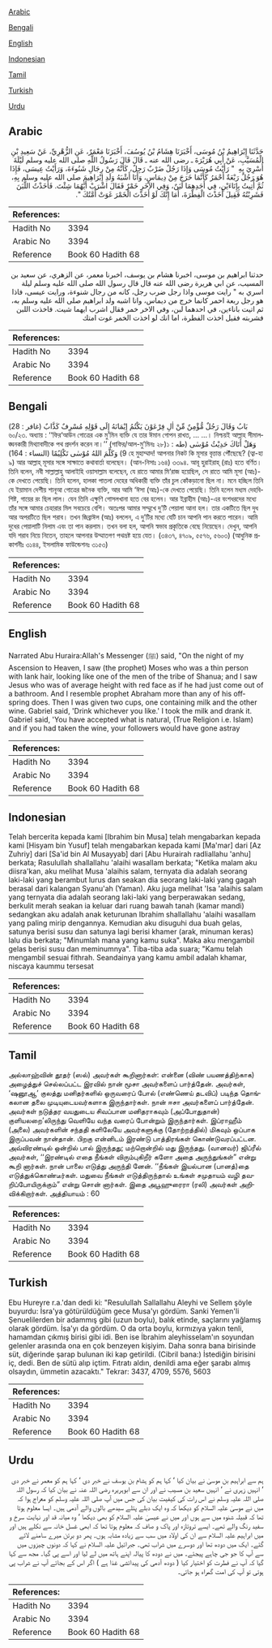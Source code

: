 [Arabic](#arabic)

[Bengali](#bengali)

[English](#english)

[Indonesian](#indonesian)

[Tamil](#tamil)

[Turkish](#turkish)

[Urdu](#urdu)

## Arabic


<div dir="rtl" lang="ar" style={{fontSize:'larger',backgroundColor:'#f8f9fa',padding:20}}>
حَدَّثَنَا إِبْرَاهِيمُ بْنُ مُوسَى، أَخْبَرَنَا هِشَامُ بْنُ يُوسُفَ، أَخْبَرَنَا مَعْمَرٌ، عَنِ الزُّهْرِيِّ، عَنْ سَعِيدِ بْنِ الْمُسَيَّبِ، عَنْ أَبِي هُرَيْرَةَ ـ رضى الله عنه ـ قَالَ قَالَ رَسُولُ اللَّهِ صلى الله عليه وسلم لَيْلَةَ أُسْرِيَ بِهِ ‏ "‏ رَأَيْتُ مُوسَى وَإِذَا رَجُلٌ ضَرْبٌ رَجِلٌ، كَأَنَّهُ مِنْ رِجَالِ شَنُوءَةَ، وَرَأَيْتُ عِيسَى، فَإِذَا هُوَ رَجُلٌ رَبْعَةٌ أَحْمَرُ كَأَنَّمَا خَرَجَ مِنْ دِيمَاسٍ، وَأَنَا أَشْبَهُ وَلَدِ إِبْرَاهِيمَ صلى الله عليه وسلم بِهِ، ثُمَّ أُتِيتُ بِإِنَاءَيْنِ، فِي أَحَدِهِمَا لَبَنٌ، وَفِي الآخَرِ خَمْرٌ فَقَالَ اشْرَبْ أَيَّهُمَا شِئْتَ‏.‏ فَأَخَذْتُ اللَّبَنَ فَشَرِبْتُهُ فَقِيلَ أَخَذْتَ الْفِطْرَةَ، أَمَا إِنَّكَ لَوْ أَخَذْتَ الْخَمْرَ غَوَتْ أُمَّتُكَ ‏"‏‏.‏
</div>
<div style={{backgroundColor:'#f8f9fa',padding:20, marginBottom: 10}}><table> <thead> <tr> <th>References:</th> <th></th> </tr> </thead> <tbody><tr><td>Hadith No</td><td>3394</td></tr><tr><td>Arabic No</td><td>3394</td></tr><tr><td>Reference</td><td>Book 60 Hadith 68</td></tr></tbody></table></div>


<div dir="rtl" lang="ar" style={{fontSize:'larger',backgroundColor:'#f8f9fa',padding:20}}>
حدثنا ابراهيم بن موسى، اخبرنا هشام بن يوسف، اخبرنا معمر، عن الزهري، عن سعيد بن المسيب، عن ابي هريرة رضى الله عنه قال قال رسول الله صلى الله عليه وسلم ليلة اسري به " رايت موسى واذا رجل ضرب رجل، كانه من رجال شنوءة، ورايت عيسى، فاذا هو رجل ربعة احمر كانما خرج من ديماس، وانا اشبه ولد ابراهيم صلى الله عليه وسلم به، ثم اتيت باناءين، في احدهما لبن، وفي الاخر خمر فقال اشرب ايهما شيت. فاخذت اللبن فشربته فقيل اخذت الفطرة، اما انك لو اخذت الخمر غوت امتك
</div>
<div style={{backgroundColor:'#f8f9fa',padding:20, marginBottom: 10}}><table> <thead> <tr> <th>References:</th> <th></th> </tr> </thead> <tbody><tr><td>Hadith No</td><td>3394</td></tr><tr><td>Arabic No</td><td>3394</td></tr><tr><td>Reference</td><td>Book 60 Hadith 68</td></tr></tbody></table></div>

## Bengali


<div dir="ltr" lang="bn" style={{fontSize:'larger',backgroundColor:'#f8f9fa',padding:20}}>
بَابُ وَقَالَ رَجُلٌ مُّؤْمِنٌ مِّنْ اٰلِ فِرْعَوْنَ يَكْتُمُ إِيْمَانَهُ إِلَى قَوْلِهِ مُسْرِفٌ كَذَّابٌ (غافر : 28) ৬০/২৩. অধ্যায় : ‘‘ফির‘আউন গোত্রের এক মু’মিন ব্যক্তি যে তার ঈমান গোপন রাখত, ... ...। নিশ্চয়ই আল্লাহ সীমালঙ্ঘনকারী মিথ্যাবাদীকে পথ প্রদর্শন করেন না।’’ (গাফির/আল-মু’মিনঃ ২৮)১ وَهَلْ أَتَاكَ حَدِيْثُ مُوْسٰى (طه : 9) وَكَلَّمَ اللهُ مُوْسٰى تَكْلِيُمًا (النساء : 164) হে মুহাম্মাদ! আপনার নিকট কি মূসার বৃত্তান্ত পৌঁছেছে? (ত্বা-হা ৯) আর আল্লাহ্ মূসার সঙ্গে সাক্ষাতে কথাবার্তা বলেছেন। (আন-নিসাঃ ১৬৪) ৩৩৯৪. আবূ হুরাইরাহ্ (রাঃ) হতে বর্ণিত। তিনি বলেন, নবী সাল্লাল্লাহু আলাইহি ওয়াসাল্লাম বলেছেন, যে রাতে আমার মি‘রাজ হয়েছিল, সে রাতে আমি মূসা (আঃ)-কে দেখতে পেয়েছি। তিনি হলেন, হালকা পাতলা দেহের অধিকারী ব্যক্তি তাঁর চুল কোঁকড়ানো ছিল না। মনে হচ্ছিল তিনি যে ইয়ামান দেশীয় শানূআ গোত্রের জনৈক ব্যক্তি, আর আমি ‘ঈসা (আঃ)-কে দেখতে পেয়েছি। তিনি হলেন মধ্যম দেহবিশিষ্ট, গায়ের রং ছিল লাল। যেন তিনি এক্ষুণি গোসলখানা হতে বের হলেন। আর ইব্রাহীম (আঃ)-এর বংশধরদের মধ্যে তাঁর সঙ্গে আমার চেহারার মিল সবচেয়ে বেশি। অতঃপর আমার সম্মুখে দু’টি পেয়ালা আনা হল। তার একটিতে ছিল দুধ আর অপরটিতে ছিল শরাব। তখন জিব্রাঈল (আঃ) বললেন, এ দু’টির মধ্যে যেটি চান আপনি পান করতে পারেন। আমি দুধের পেয়ালাটি নিলাম এবং তা পান করলাম। তখন বলা হল, আপনি স্বভাব প্রকৃতিকে বেছে নিয়েছেন। দেখুন, আপনি যদি শরাব নিয়ে নিতেন, তাহলে আপনার উম্মাতগণ পথভ্রষ্ট হয়ে যেত। (৩৪৩৭, ৪৭০৯, ৫৫৭৬, ৫৬০৩) (আধুনিক প্রকাশনীঃ ৩১৪৪, ইসলামিক ফাউন্ডেশনঃ ৩১৫৩)
</div>
<div style={{backgroundColor:'#f8f9fa',padding:20, marginBottom: 10}}><table> <thead> <tr> <th>References:</th> <th></th> </tr> </thead> <tbody><tr><td>Hadith No</td><td>3394</td></tr><tr><td>Arabic No</td><td>3394</td></tr><tr><td>Reference</td><td>Book 60 Hadith 68</td></tr></tbody></table></div>

## English


<div dir="ltr" lang="en" style={{fontSize:'larger',backgroundColor:'#f8f9fa',padding:20}}>
Narrated Abu Huraira:Allah's Messenger (ﷺ) said, "On the night of my Ascension to Heaven, I saw (the prophet) Moses who was a thin person with lank hair, looking like one of the men of the tribe of Shanua; and I saw Jesus who was of average height with red face as if he had just come out of a bathroom. And I resemble prophet Abraham more than any of his offspring does. Then I was given two cups, one containing milk and the other wine. Gabriel said, 'Drink whichever you like.' I took the milk and drank it. Gabriel said, 'You have accepted what is natural, (True Religion i.e. Islam) and if you had taken the wine, your followers would have gone astray
</div>
<div style={{backgroundColor:'#f8f9fa',padding:20, marginBottom: 10}}><table> <thead> <tr> <th>References:</th> <th></th> </tr> </thead> <tbody><tr><td>Hadith No</td><td>3394</td></tr><tr><td>Arabic No</td><td>3394</td></tr><tr><td>Reference</td><td>Book 60 Hadith 68</td></tr></tbody></table></div>

## Indonesian


<div dir="ltr" lang="id" style={{fontSize:'larger',backgroundColor:'#f8f9fa',padding:20}}>
Telah bercerita kepada kami [Ibrahim bin Musa] telah mengabarkan kepada kami [Hisyam bin Yusuf] telah mengabarkan kepada kami [Ma'mar] dari [Az Zuhriy] dari [Sa'id bin Al Musayyab] dari [Abu Hurairah radliallahu 'anhu] berkata; Rasulullah shallallahu 'alaihi wasallam berkata; "Ketika malam aku diisra'kan, aku melihat Musa 'alaihis salam, ternyata dia adalah seorang laki-laki yang berambut lurus dan seakan dia seorang laki-laki yang gagah berasal dari kalangan Syanu'ah (Yaman). Aku juga melihat 'Isa 'alaihis salam yang ternyata dia adalah seorang laki-laki yang berperawakan sedang, berkulit merah seakan ia keluar dari ruang bawah tanah (kamar mandi) sedangkan aku adalah anak keturunan Ibrahim shallallahu 'alaihi wasallam yang paling mirip dengannya. Kemudian aku disuguhi dua buah gelas, satunya berisi susu dan satunya lagi berisi khamer (arak, minuman keras) lalu dia berkata; "Minumlah mana yang kamu suka". Maka aku mengambil gelas berisi susu dan meminumnya". Tiba-tiba ada suara; "Kamu telah mengambil sesuai fithrah. Seandainya yang kamu ambil adalah khamar, niscaya kaummu tersesat
</div>
<div style={{backgroundColor:'#f8f9fa',padding:20, marginBottom: 10}}><table> <thead> <tr> <th>References:</th> <th></th> </tr> </thead> <tbody><tr><td>Hadith No</td><td>3394</td></tr><tr><td>Arabic No</td><td>3394</td></tr><tr><td>Reference</td><td>Book 60 Hadith 68</td></tr></tbody></table></div>

## Tamil


<div dir="ltr" lang="ta" style={{fontSize:'larger',backgroundColor:'#f8f9fa',padding:20}}>
அல்லாஹ்வின் தூதர் (ஸல்) அவர்கள் கூறினார்கள்: என்னை (விண் பயணத்திற்காக) அழைத்துச் செல்லப்பட்ட இரவில் நான் மூசா அவர்களைப் பார்த்தேன். அவர்கள், ‘ஷனூஆ’ குலத்து மனிதர்களில் ஒருவரைப் போல் (எண்ணெய் தடவிப்) படிந்த தொங்கலான தலை முடியுடையவர்களாக இருந்தார்கள். நான் ஈசா அவர்களைப் பார்த்தேன். அவர்கள் நடுத்தர வயதுடைய சிவப்பான மனிதராகவும் (அப்போதுதான்) குளியலறை’லிருந்து வெளியே வந்த வரைப் போன்றும் இருந்தார்கள். இப்ராஹீம் (அலை) அவர்களின் சந்ததி களிலேயே அவர்களுக்கு (தோற்றத்தில்) மிகவும் ஒப்பாக இருப்பவன் நான்தான். பிறகு என்னிடம் இரண்டு பாத்திரங்கள் கொண்டுவரப்பட்டன. அவ்விரண்டில் ஒன்றில் பால் இருந்தது; மற்றொன்றில் மது இருந்தது. (வானவர்) ஜிப்ரீல் அவர்கள், ‘‘இரண்டில் எதை நீங்கள் விரும்புகிறீர் களோ அதை அருந்துங்கள்” என்று கூறி னார்கள். நான் பாலை எடுத்து அருந்தி னேன். ‘‘நீங்கள் இயல்பான (பானத்)தை எடுத்துக்கொண்டீர்கள். மதுவை நீங்கள் எடுத்திருந்தால் உங்கள் சமுதாயம் வழி தவறிப்போயிருக்கும்” என்று சொன் னார்கள். இதை அபூஹுரைரா (ரலி) அவர்கள் அறிவிக்கிறார்கள். அத்தியாயம் : 60
</div>
<div style={{backgroundColor:'#f8f9fa',padding:20, marginBottom: 10}}><table> <thead> <tr> <th>References:</th> <th></th> </tr> </thead> <tbody><tr><td>Hadith No</td><td>3394</td></tr><tr><td>Arabic No</td><td>3394</td></tr><tr><td>Reference</td><td>Book 60 Hadith 68</td></tr></tbody></table></div>

## Turkish


<div dir="ltr" lang="tr" style={{fontSize:'larger',backgroundColor:'#f8f9fa',padding:20}}>
Ebu Hureyre r.a.'dan dedi ki: "Resulullah Sallallahu Aleyhi ve Sellem şöyle buyurdu: İsra'ya götürüldüğüm gece Musa'yı gördüm. Sanki Yemen'li Şenuelilerden bir adammış gibi (uzun boylu), balık etinde, saçlarını yağlamış olarak gördüm. İsa'yı da gördüm. O da orta boylu, kırmızıya yakın tenli, hamamdan çıkmış birisi gibi idi. Ben ise İbrahim aleyhisselam'ın soyundan gelenler arasında ona en çok benzeyen kişiyim. Daha sonra bana birisinde süt, diğerinde şarap bulunan iki kap getirildi. (Cibril bana:) İstediğin birisini iç, dedi. Ben de sütü alıp içtim. Fıtratı aldın, denildi ama eğer şarabı almış olsaydın, ümmetin azacaktı." Tekrar: 3437, 4709, 5576, 5603
</div>
<div style={{backgroundColor:'#f8f9fa',padding:20, marginBottom: 10}}><table> <thead> <tr> <th>References:</th> <th></th> </tr> </thead> <tbody><tr><td>Hadith No</td><td>3394</td></tr><tr><td>Arabic No</td><td>3394</td></tr><tr><td>Reference</td><td>Book 60 Hadith 68</td></tr></tbody></table></div>

## Urdu


<div dir="rtl" lang="ur" style={{fontSize:'larger',backgroundColor:'#f8f9fa',padding:20}}>
ہم سے ابراہیم بن موسیٰ نے بیان کیا ‘ کہا ہم کو ہشام بن یوسف نے خبر دی ‘ کہا ہم کو معمر نے خبر دی ‘ انہیں زہری نے ‘ انہیں سعید بن مسیب نے اور ان سے ابوہریرہ رضی اللہ عنہ نے بیان کیا کہ رسول اللہ صلی اللہ علیہ وسلم نے اس رات کی کیفیت بیان کی جس میں آپ صلی اللہ علیہ وسلم کو معراج ہوا کہ میں نے موسیٰ علیہ السلام کو دیکھا کہ وہ ایک دبلے پتلے سیدھے بالوں والے آدمی ہیں۔ ایسا معلوم ہوتا تھا کہ قبیلہ شنوہ میں سے ہوں اور میں نے عیسیٰ علیہ السلام کو بھی دیکھا ‘ وہ میانہ قد اور نہایت سرخ و سفید رنگ والے تھے۔ ایسے تروتازہ اور پاک و صاف کہ معلوم ہوتا تھا کہ ابھی غسل خانہ سے نکلے ہیں اور میں ابراہیم علیہ السلام سے ان کی اولاد میں سب سے زیادہ مشابہ ہوں۔ پھر دو برتن میرے سامنے لائے گئے۔ ایک میں دودھ تھا اور دوسرے میں شراب تھی۔ جبرائیل علیہ السلام نے کہا کہ دونوں چیزوں میں سے آپ کا جو جی چاہے پیجئے۔ میں نے دودھ کا پیالہ اپنے ہاتھ میں لے لیا اور اسے پی گیا۔ مجھ سے کہا گیا کہ آپ نے فطرت کو اختیار کیا ( دودھ آدمی کی پیدائشی غذا ہے ) اگر اس کے بجائے آپ نے شراب پی ہوتی تو آپ کی امت گمراہ ہو جاتی۔
</div>
<div style={{backgroundColor:'#f8f9fa',padding:20, marginBottom: 10}}><table> <thead> <tr> <th>References:</th> <th></th> </tr> </thead> <tbody><tr><td>Hadith No</td><td>3394</td></tr><tr><td>Arabic No</td><td>3394</td></tr><tr><td>Reference</td><td>Book 60 Hadith 68</td></tr></tbody></table></div>